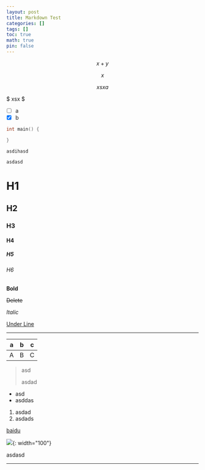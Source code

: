 ```yaml
---
layout: post
title: Markdown Test
categories: []
tags: []
toc: true
math: true
pin: false
---
```


$$x + y$$

$$x$$

$$
xsxa
$$

$ xsx $

- [ ] a
- [x] b

```cpp
int main() {

}
```

```
asdihasd
```

`asdasd`

# H1

## H2

### H3

#### H4

##### H5

###### H6

**Bold**

~~Delete~~

*Italic*

<u>Under Line</u>

---

| a   | b   | c   |
| --- | --- | --- |
| A   | B   | C   |

> asd
> 
> asdad

* asd
* asddas
1. asdad
2. asdads

[baidu](https://www.baidu.com)

![](https://cdn.luogu.com.cn/upload/image_hosting/q20idjle.png){: width="100"}

asdasd

---
